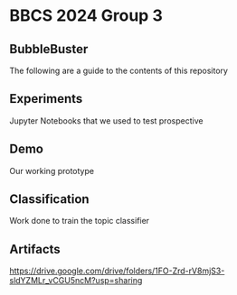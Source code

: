 # BBCS 2024 Group 3
## BubbleBuster

The following are a guide to the contents of this repository

## Experiments

Jupyter Notebooks that we used to test prospective 

## Demo

Our working prototype

## Classification

Work done to train the topic classifier

## Artifacts

https://drive.google.com/drive/folders/1FO-Zrd-rV8mjS3-sldYZMLr_vCGU5ncM?usp=sharing